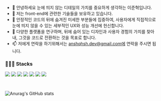 <!--
**anshqhsh/anshqhsh** is a ✨ _special_ ✨ repository because its `README.md` (this file) appears on your GitHub profile.

Here are some ideas to get you started:

- 🔭 I’m currently working on ...
- 🌱 I’m currently learning ...
- 👯 I’m looking to collaborate on ...
- 🤔 I’m looking for help with ...
- 💬 Ask me about ...
- 📫 How to reach me: ...
- 😄 Pronouns: ...
- ⚡ Fun fact: ...
-->
- 👋 안녕하세요 눈에 띄지 않는 디테일의 가치를 중요하게 생각하는 이준혁입니다.
- 👀 저는 front-end에 관련한 기술들을 보유하고 있습니다. 
- 🌱 안정적인 코드의 뒤에 숨겨진 미세한 부분들에 집중하여, 사용자에게 직접적으로 눈에 띄지 않을 수 있는 세부적인 UX와 성능 개선에 헌신합니다.
- 📖 다양한 플랫폼을 연구하며, 뒤에 숨어 있는 디자인과 사용자 경험의 가치를 찾아내, 그것을 코드로 전환하는 것을 목표로 합니다.
- 📫 저에게 연락을 하기위해서는 anshqhsh.dev@gmail.com에 연락을 주시면 됩니다. 

<h3>👩🏻‍💻 Stacks</h3>

<img src="https://img.shields.io/badge/HTML5-E34F26?style-for-the-badge&logo=HTML5&logoColor=white"/> <img src="https://img.shields.io/badge/JavaScript-F7DF1E?style-for-the-badge&logo=JavaScript&logoColor=white"/> <img src="https://img.shields.io/badge/React-61DAFB?style-for-the-badge&logo=React&logoColor=white"/> <img src="https://img.shields.io/badge/CSS3-1572B6?style-for-the-badge&logo=CSS3&logoColor=white"/>  <img src="https://img.shields.io/badge/Scss-CC6699?style-for-the-badge&logo=Sass&logoColor=white"/> <img src="https://img.shields.io/badge/Redux-764ABC?style-for-the-badge&logo=Redux&logoColor=white"/> <img src="https://img.shields.io/badge/Node.js-339933?style-for-the-badge&logo=Node.js&logoColor=white"/>

</br>

![Anurag's GitHub stats](https://github-readme-stats.vercel.app/api?username=anshqhsh&show_icons=true&theme=tokyonight)
